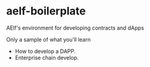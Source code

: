 # aelf-boilerplate
AElf's environment for developing contracts and dApps

Only a sample of what you'll learn

- How to develop a DAPP.
- Enterprise chain develop.
